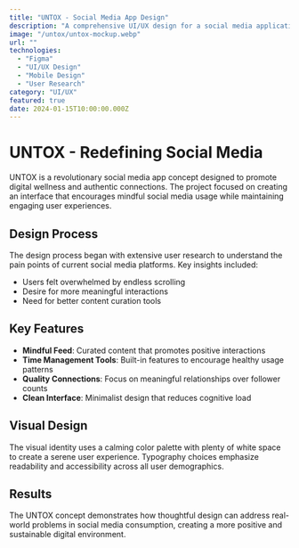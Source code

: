 ```yaml
---
title: "UNTOX - Social Media App Design"
description: "A comprehensive UI/UX design for a social media application focused on digital wellness and meaningful connections."
image: "/untox/untox-mockup.webp"
url: ""
technologies:
  - "Figma"
  - "UI/UX Design"
  - "Mobile Design"
  - "User Research"
category: "UI/UX"
featured: true
date: 2024-01-15T10:00:00.000Z
---
```


# UNTOX - Redefining Social Media

UNTOX is a revolutionary social media app concept designed to promote digital wellness and authentic connections. The project focused on creating an interface that encourages mindful social media usage while maintaining engaging user experiences.

## Design Process

The design process began with extensive user research to understand the pain points of current social media platforms. Key insights included:

- Users felt overwhelmed by endless scrolling
- Desire for more meaningful interactions
- Need for better content curation tools

## Key Features

- **Mindful Feed**: Curated content that promotes positive interactions
- **Time Management Tools**: Built-in features to encourage healthy usage patterns  
- **Quality Connections**: Focus on meaningful relationships over follower counts
- **Clean Interface**: Minimalist design that reduces cognitive load

## Visual Design

The visual identity uses a calming color palette with plenty of white space to create a serene user experience. Typography choices emphasize readability and accessibility across all user demographics.

## Results

The UNTOX concept demonstrates how thoughtful design can address real-world problems in social media consumption, creating a more positive and sustainable digital environment.